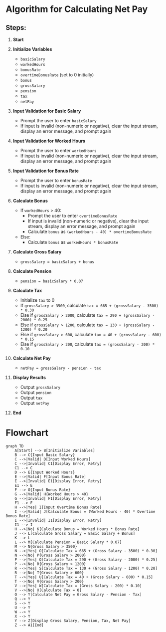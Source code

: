# Algorithm for Calculating Net Pay

## Steps:

1. **Start**
2. **Initialize Variables**
   - `basicSalary`
   - `workedHours`
   - `bonusRate`
   - `overtimeBonusRate` (set to 0 initially)
   - `bonus`
   - `grossSalary`
   - `pension`
   - `tax`
   - `netPay`
   
3. **Input Validation for Basic Salary**
   - Prompt the user to enter `basicSalary`
   - If input is invalid (non-numeric or negative), clear the input stream, display an error message, and prompt again

4. **Input Validation for Worked Hours**
   - Prompt the user to enter `workedHours`
   - If input is invalid (non-numeric or negative), clear the input stream, display an error message, and prompt again

5. **Input Validation for Bonus Rate**
   - Prompt the user to enter `bonusRate`
   - If input is invalid (non-numeric or negative), clear the input stream, display an error message, and prompt again

6. **Calculate Bonus**
   - If `workedHours` > 40:
     - Prompt the user to enter `overtimeBonusRate`
     - If input is invalid (non-numeric or negative), clear the input stream, display an error message, and prompt again
     - Calculate `bonus` as `(workedHours - 40) * overtimeBonusRate`
   - Else:
     - Calculate `bonus` as `workedHours * bonusRate`

7. **Calculate Gross Salary**
   - `grossSalary = basicSalary + bonus`

8. **Calculate Pension**
   - `pension = basicSalary * 0.07`

9. **Calculate Tax**
   - Initialize `tax` to 0
   - If `grossSalary > 3500`, calculate `tax = 665 + (grossSalary - 3500) * 0.30`
   - Else if `grossSalary > 2000`, calculate `tax = 290 + (grossSalary - 2000) * 0.25`
   - Else if `grossSalary > 1200`, calculate `tax = 130 + (grossSalary - 1200) * 0.20`
   - Else if `grossSalary > 600`, calculate `tax = 40 + (grossSalary - 600) * 0.15`
   - Else if `grossSalary > 200`, calculate `tax = (grossSalary - 200) * 0.10`

10. **Calculate Net Pay**
    - `netPay = grossSalary - pension - tax`

11. **Display Results**
    - Output `grossSalary`
    - Output `pension`
    - Output `tax`
    - Output `netPay`

12. **End**

# Flowchart
```mermaid
graph TD
    A[Start] --> B[Initialize Variables]
    B --> C{Input Basic Salary}
    C -->|Valid| D[Input Worked Hours]
    C -->|Invalid| C1[Display Error, Retry]
    C1 --> C
    D --> E{Input Worked Hours}
    E -->|Valid| F[Input Bonus Rate]
    E -->|Invalid| E1[Display Error, Retry]
    E1 --> E
    F --> G{Input Bonus Rate}
    G -->|Valid| H{Worked Hours > 40}
    G -->|Invalid| F1[Display Error, Retry]
    F1 --> F
    H -->|Yes| I{Input Overtime Bonus Rate}
    I -->|Valid| J[Calculate Bonus = (Worked Hours - 40) * Overtime Bonus Rate]
    I -->|Invalid| I1[Display Error, Retry]
    I1 --> I
    H -->|No| K[Calculate Bonus = Worked Hours * Bonus Rate]
    J --> L[Calculate Gross Salary = Basic Salary + Bonus]
    K --> L
    L --> M[Calculate Pension = Basic Salary * 0.07]
    M --> N{Gross Salary > 3500}
    N -->|Yes| O[Calculate Tax = 665 + (Gross Salary - 3500) * 0.30]
    N -->|No| P{Gross Salary > 2000}
    P -->|Yes| Q[Calculate Tax = 290 + (Gross Salary - 2000) * 0.25]
    P -->|No| R{Gross Salary > 1200}
    R -->|Yes| S[Calculate Tax = 130 + (Gross Salary - 1200) * 0.20]
    R -->|No| T{Gross Salary > 600}
    T -->|Yes| U[Calculate Tax = 40 + (Gross Salary - 600) * 0.15]
    T -->|No| V{Gross Salary > 200}
    V -->|Yes| W[Calculate Tax = (Gross Salary - 200) * 0.10]
    V -->|No| X[Calculate Tax = 0]
    O --> Y[Calculate Net Pay = Gross Salary - Pension - Tax]
    Q --> Y
    S --> Y
    U --> Y
    W --> Y
    X --> Y
    Y --> Z[Display Gross Salary, Pension, Tax, Net Pay]
    Z --> A1[End]

